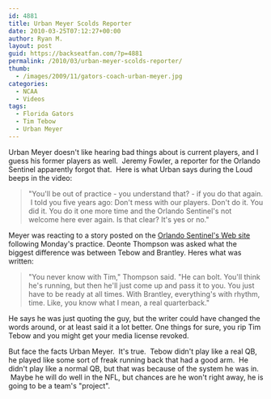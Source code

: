 ```yaml
---
id: 4881
title: Urban Meyer Scolds Reporter
date: 2010-03-25T07:12:27+00:00
author: Ryan M.
layout: post
guid: https://backseatfan.com/?p=4881
permalink: /2010/03/urban-meyer-scolds-reporter/
thumb:
  - /images/2009/11/gators-coach-urban-meyer.jpg
categories:
  - NCAA
  - Videos
tags:
  - Florida Gators
  - Tim Tebow
  - Urban Meyer
---
```


<div class="entry">
  <p>
  </p>

  <p>
    Urban Meyer doesn't like hearing bad things about is current players, and I guess his former players as well.  Jeremy Fowler, a reporter for the Orlando Sentinel apparently forgot that.  Here is what Urban says during the Loud beeps in the video:
  </p>

  <blockquote>
    <p>
      "You'll be out of practice - you understand that? - if you do that again.  I told you five years ago: Don't mess with our players. Don't do it. You did it. You do it one more time and the Orlando Sentinel's not welcome here ever again. Is that clear? It's yes or no."
    </p>
  </blockquote>

  <p>
    Meyer was reacting to a story posted on the <a href="https://blogs.orlandosentinel.com/sports_college_uf/2010/03/florida-gators-wr-deonte-thompson-sounds-happy-to-usher-in-post-tebow-era.html">Orlando Sentinel's Web site</a> following Monday's practice. Deonte Thompson was asked what the biggest difference was between Tebow and Brantley. Heres what was written:
  </p>

  <blockquote>
    <p>
      "You never know with Tim," Thompson said. "He can bolt. You'll think he's running, but then he'll just come up and pass it to you. You just have to be ready at all times. With Brantley, everything's with rhythm, time. Like, you know what I mean, a real quarterback."
    </p>
  </blockquote>

  <p>
    He says he was just quoting the guy, but the writer could have changed the words around, or at least said it a lot better. One things for sure, you rip Tim Tebow and you might get your media license revoked.
  </p>

  <p>
    But face the facts Urban Meyer.  It's true.  Tebow didn't play like a real QB, he played like some sort of freak running back that had a good arm.  He didn't play like a normal QB, but that was because of the system he was in.  Maybe he will do well in the NFL, but chances are he won't right away, he is going to be a team's "project".
  </p>
</div>
